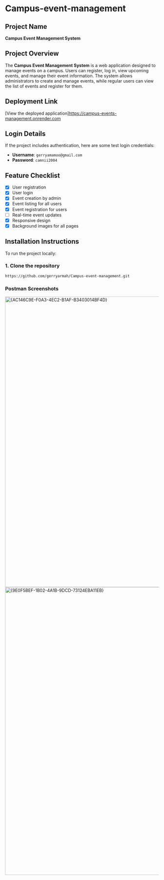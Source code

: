 # Campus-event-management

## Project Name
**Campus Event Management System**

## Project Overview
The **Campus Event Management System** is a web application designed to manage events on a campus. Users can register, log in, view upcoming events, and manage their event information. The system allows administrators to create and manage events, while regular users can view the list of events and register for them.

## Deployment Link
[View the deployed application]https://campus-events-management.onrender.com

## Login Details
If the project includes authentication, here are some test login credentials:

- **Username**: `gerryamamoo@gmail.com`
- **Password**: `camnii2004`

## Feature Checklist
- [x] User registration
- [x] User login
- [x] Event creation by admin
- [x] Event listing for all users
- [x] Event registration for users
- [ ] Real-time event updates
- [x] Responsive design
- [x] Background images for all pages

## Installation Instructions

To run the project locally:

### 1. Clone the repository

```bash
https://github.com/gerryarmah/Campus-event-management.git
```

### Postman Screenshots
<img width="952" alt="{AC146C9E-F0A3-4EC2-B1AF-B3403014BF4D}" src="https://github.com/user-attachments/assets/01b716e4-699a-467d-bd95-55b5027bff29" />
<img width="943" alt="{9E0F5BEF-1B02-4A1B-9DCD-73124EBA11EB}" src="https://github.com/user-attachments/assets/f05a1655-5d4e-4996-9714-bd48da277122" />


